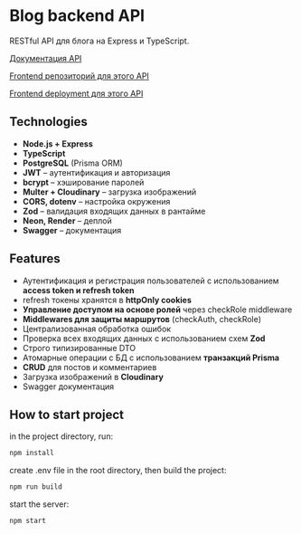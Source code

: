 # Blog backend API

RESTful API для блога на Express и TypeScript.

[Документация API](https://blog-backend-prisma-sv62.onrender.com/api-docs/)

[Frontend репозиторий для этого API](https://github.com/TatyanaZakiryanova/blog-frontend)

[Frontend deployment для этого API](https://blogaboutit.netlify.app/)

## Technologies

- **Node.js + Express**
- **TypeScript**
- **PostgreSQL** (Prisma ORM)
- **JWT** – аутентификация и авторизация
- **bcrypt** – хэширование паролей
- **Multer + Cloudinary** – загрузка изображений
- **CORS, dotenv** – настройка окружения
- **Zod** – валидация входящих данных в рантайме
- **Neon, Render** – деплой
- **Swagger** – документация

## Features

- Аутентификация и регистрация пользователей с использованием **access token и refresh token**
- refresh токены хранятся в **httpOnly cookies**
- **Управление доступом на основе ролей** через checkRole middleware
- **Middlewares для защиты маршрутов** (checkAuth, checkRole)
- Централизованная обработка ошибок
- Проверка всех входящих данных с использованием схем **Zod**
- Строго типизированные DTO
- Атомарные операции с БД с использованием **транзакций Prisma**
- **CRUD** для постов и комментариев
- Загрузка изображений в **Cloudinary**
- Swagger документация

## How to start project

in the project directory, run:

```bash
npm install
```

create .env file in the root directory, then build the project:

```bash
npm run build
```

start the server:

```bash
npm start
```
